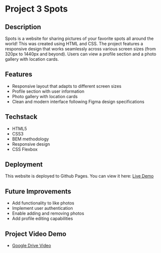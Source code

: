 # Project 3 Spots

## Description
Spots is a website for sharing pictures of your favorite spots all around the world! This was created using HTML and CSS.  The project features a responsive design that works seamlessly across various screen sizes (from 320px to 1440px and beyond). Users can view a profile section and a photo gallery with location cards.

## Features
- Responsive layout that adapts to different screen sizes
- Profile section with user information
- Photo gallery with location cards
- Clean and modern interface following Figma design specifications

## Techstack
- HTML5
- CSS3
- BEM methodology
- Responsive design
- CSS Flexbox

## Deployment
This website is deployed to Github Pages. You can view it here:
[Live Demo](https://Ltineo.github.io/Se_Project_spots)

## Future Improvements
- Add functionality to like photos
- Implement user authentication
- Enable adding and removing photos
- Add profile editing capabilities

## Project Video Demo

- [Google Drive Video](https://drive.google.com/file/d/15SJ6WljQyTaN37GzHSzpPMhWipajTmrt/view?usp=sharing)
